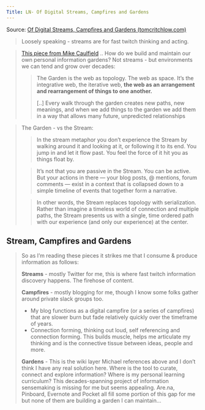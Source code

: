 ```yaml
---
Title: LN- Of Digital Streams, Campfires and Gardens
---
```


Source: [Of Digital Streams, Campfires and Gardens (tomcritchlow.com)](https://tomcritchlow.com/2018/10/10/of-gardens-and-wikis/)

> Loosely speaking - streams are for fast twitch thinking and acting.


>[This piece from Mike Caulfield](https://hapgood.us/2015/10/17/the-garden-and-the-stream-a-technopastoral/) .. How do we build and maintain our own personal information gardens? Not streams - but environments we can tend and grow over decades:
>
>> The Garden is the web as topology. The web as space. It’s the integrative web, the iterative web, **the web as an arrangement and rearrangement of things to one another.**
>>
> >[..] Every walk through the garden creates new paths, new meanings, and when we add things to the garden we add them in a way that allows many future, unpredicted relationships
>


>The Garden - vs the Stream:
>
>> In the stream metaphor you don’t experience the Stream by walking around it and looking at it, or following it to its end. You jump in and let it flow past. You feel the force of it hit you as things float by.
>
>> It’s not that you are passive in the Stream. You can be active. But your actions in there — your blog posts, @ mentions, forum comments — exist in a context that is collapsed down to a simple timeline of events that together form a narrative.
>
>> In other words, the Stream replaces topology with serialization. Rather than imagine a timeless world of connection and multiple paths, the Stream presents us with a single, time ordered path with our experience (and only our experience) at the center.


## Stream, Campfires and Gardens

>So as I’m reading these pieces it strikes me that I consume & produce information as follows:
>
>**Streams** \- mostly Twitter for me, this is where fast twitch information discovery happens. The firehose of content. 
>
>**Campfires** \- mostly blogging for me, though I know some folks gather around private slack groups too. 
>- My blog functions as a digital campfire (or a series of campfires) that are slower burn but fade relatively quickly over the timeframe of years. 
>- Connection forming, thinking out loud, self referencing and connection forming. This builds muscle, helps me articulate my thinking and is the connective tissue between ideas, people and more.
>
>**Gardens** \- This is the wiki layer Michael references above and I don’t think I have any real solution here. Where is the tool to curate, connect and explore information? Where is my personal learning curriculum? This decades-spanning project of information sensemaking is missing for me but seems appealing. Are.na, Pinboard, Evernote and Pocket all fill some portion of this gap for me but none of them are building a garden I can maintain…